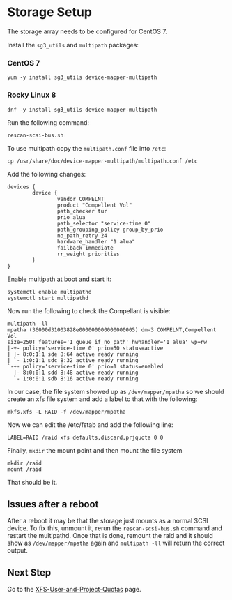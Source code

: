 # Storage Setup

The storage array needs to be configured for CentOS 7.

Install the `sg3_utils` and `multipath` packages:

### CentOS 7

    yum -y install sg3_utils device-mapper-multipath

### Rocky Linux 8

    dnf -y install sg3_utils device-mapper-multipath

Run the following command:

    rescan-scsi-bus.sh

To use multipath copy the `multipath.conf` file into `/etc`:

    cp /usr/share/doc/device-mapper-multipath/multipath.conf /etc

Add the following changes:

    devices {
            device {
                    vendor COMPELNT
                    product "Compellent Vol"
                    path_checker tur
                    prio alua
                    path_selector "service-time 0"
                    path_grouping_policy group_by_prio
                    no_path_retry 24
                    hardware_handler "1 alua"
                    failback immediate
                    rr_weight priorities
            }
    }

Enable multipath at boot and start it:

    systemctl enable multipathd
    systemctl start multipathd

Now run the following to check the Compellant is visible:

    multipath -ll
    mpatha (36000d31003828e000000000000000005) dm-3 COMPELNT,Compellent Vol
    size=250T features='1 queue_if_no_path' hwhandler='1 alua' wp=rw
    |-+- policy='service-time 0' prio=50 status=active
    | |- 8:0:1:1 sde 8:64 active ready running
    | `- 1:0:1:1 sdc 8:32 active ready running
    `-+- policy='service-time 0' prio=1 status=enabled
      |- 8:0:0:1 sdd 8:48 active ready running
      `- 1:0:0:1 sdb 8:16 active ready running

In our case, the file system showed up as `/dev/mapper/mpatha` so we should create an xfs file system and add a label to that with the following:

    mkfs.xfs -L RAID -f /dev/mapper/mpatha

Now we can edit the /etc/fstab and add the following line:

    LABEL=RAID /raid xfs defaults,discard,prjquota 0 0

Finally, `mkdir` the mount point and then mount the file system

    mkdir /raid
    mount /raid

That should be it.

## Issues after a reboot

After a reboot it may be that the storage just mounts as a normal SCSI device. To fix this, unmount it, rerun the `rescan-scsi-bus.sh` command and restart the multipathd. Once that is done, remount the raid and it should show as `/dev/mapper/mpatha` again and `multipath -ll` will return the correct output.

## Next Step

Go to the [XFS-User-and-Project-Quotas](XFS-User-and-Project-Quotas.md) page.
